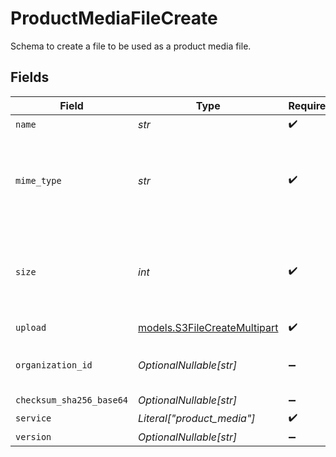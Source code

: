 # ProductMediaFileCreate

Schema to create a file to be used as a product media file.


## Fields

| Field                                                                   | Type                                                                    | Required                                                                | Description                                                             | Example                                                                 |
| ----------------------------------------------------------------------- | ----------------------------------------------------------------------- | ----------------------------------------------------------------------- | ----------------------------------------------------------------------- | ----------------------------------------------------------------------- |
| `name`                                                                  | *str*                                                                   | :heavy_check_mark:                                                      | N/A                                                                     |                                                                         |
| `mime_type`                                                             | *str*                                                                   | :heavy_check_mark:                                                      | MIME type of the file. Only images are supported for this type of file. |                                                                         |
| `size`                                                                  | *int*                                                                   | :heavy_check_mark:                                                      | Size of the file. A maximum of 10 MB is allowed for this type of file.  |                                                                         |
| `upload`                                                                | [models.S3FileCreateMultipart](../models/s3filecreatemultipart.md)      | :heavy_check_mark:                                                      | N/A                                                                     |                                                                         |
| `organization_id`                                                       | *OptionalNullable[str]*                                                 | :heavy_minus_sign:                                                      | N/A                                                                     | 1dbfc517-0bbf-4301-9ba8-555ca42b9737                                    |
| `checksum_sha256_base64`                                                | *OptionalNullable[str]*                                                 | :heavy_minus_sign:                                                      | N/A                                                                     |                                                                         |
| `service`                                                               | *Literal["product_media"]*                                              | :heavy_check_mark:                                                      | N/A                                                                     |                                                                         |
| `version`                                                               | *OptionalNullable[str]*                                                 | :heavy_minus_sign:                                                      | N/A                                                                     |                                                                         |